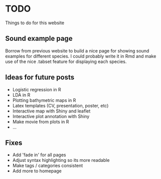 # TODO
Things to do for this website

## Sound example page
Borrow from previous website to build a nice page for showing sound examples for different species. I could probably write it in Rmd and make use of the nice .tabset feature for displaying each species.

## Ideas for future posts
* Logistic regression in R  
* LDA in R  
* Plotting bathymetric maps in R  
* Latex templates (CV, presentation, poster, etc)  
* Interactive map with Shiny and leaflet
* Interactive plot annotation with Shiny
* Make movie from plots in R
* ...

## Fixes
* Add 'fade in' for all pages
* Adjust syntax highlighting so its more readable
* Make tags / categories consistent
* Add more to homepage
